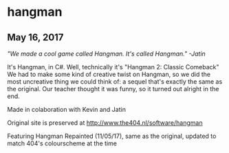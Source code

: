 # hangman
## May 16, 2017

*"We made a cool game called Hangman. It's called Hangman."
  -Jatin*
  
It's Hangman, in C#. Well, technically it's "Hangman 2: Classic Comeback"
We had to make some kind of creative twist on Hangman, so we did the most uncreative thing we could think of: a sequel that's exactly the same as the original. Our teacher thought it was funny, so it turned out alright in the end.

Made in colaboration with Kevin and Jatin

Original site is preserved at http://www.the404.nl/software/hangman

Featuring Hangman Repainted (11/05/17), same as the original, updated to match 404's colourscheme at the time
